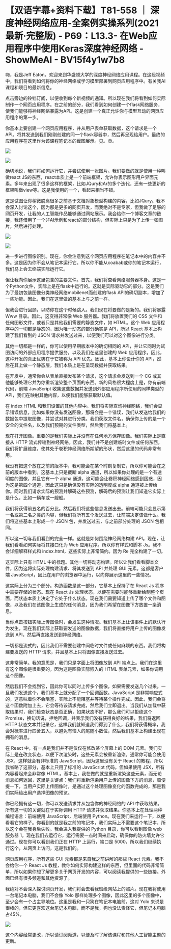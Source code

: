 # 【双语字幕+资料下载】T81-558 ｜ 深度神经网络应用-全案例实操系列(2021最新·完整版) - P69：L13.3- 在Web应用程序中使用Keras深度神经网络 - ShowMeAI - BV15f4y1w7b8

嗨，我是Jeff Eaton。欢迎来到华盛顿大学的深度神经网络应用课程。在这段视频中，我们将看到如何将你的神经网络或学习模型部署到网页应用程序中。有关我AI课程和项目的最新信息。

点击旁边的铃铛订阅，以便收到每个新视频的通知。所以现在我们将看到如何实际制作一个网页应用程序。在之前的部分，我们看到如何创建一个flask网络服务，使我们能够将神经网络暴露为API。这是创建一个真正允许你与模型互动的网页应用程序的第一步。

你基本上要创建一个网页应用程序，并从用户表单获取数据，这个请求是一个API。将其发送到我们刚刚创建的同一个flask容器中，然后再呈现给用户。最终的应用程序在这里作为该课程笔记本的截图展示。见。😊。

![](img/ef8332e81297ad8845f76f619b5acd27_1.png)

![](img/ef8332e81297ad8845f76f619b5acd27_2.png)

确切地说，我们将如何运行它，并尝试使用一张图片。我们要做的就是使用一种叫做react JS的东西，react本质上是一个前端框架，允许你表示图形用户界面元素。多年来出现了很多这样的框架，比如JQury和Ar的多个迭代，还有一些更新的框架叫做view等。这是我使用的一个，看起来相当不错。

这是试图让你稍微脱离很多之前基于文档对象模型构建的内容，比如JQury。我不会深入讨论这个，因为那是更多的网页开发，而我绝对不是专家，但我做了足够的网页开发，让我的人工智能作品能够通过网站展示。我会给你一个博客文章的链接，我还借用了一个非AI示例和react的部分结构，但实际上只是为了上传一张图片，然后进行处理。

![](img/ef8332e81297ad8845f76f619b5acd27_4.png)

![](img/ef8332e81297ad8845f76f619b5acd27_5.png)

进一步进行图像识别。现在，你会注意到这个网页应用程序在笔记本中的内容并不多。这是因为你不会从笔记本运行它。所以你不能从coabab或你的笔记本运行，我们马上会去终端实际运行它。

但让我向你展示这里包含的主要文件。首先，我们将查看网络服务器本身。这是一个Python文件，实际上是在flask中运行的。这就是实际驱动它的部分。这是我们为了最初包装图像分类神经网络mobilenet而创建的flask API的确切副本，增加了一些功能。因此，我们在这里做的基本上与之前一样。

但我会进行回顾，以防你在这个时候跳入。我们现在将要做的是新的。我们将暴露 Www 目录。因此，这变得非常像 Web 服务器。我们将放置我们的 CSS 文件和任何图形文件，或者只是其他我们需要的静态文件，如 HTML。这个 Web 应用程序中的一切都是静态的，因为唯一动态的部分确实是 API，所以 React 基本上构建了我们看到的 JSON 请求并发送过来，以便我们可以对这个图像进行分类。

其他一切都是一样的，你可以使用早期版本中的确切相同的 API，并让它同时为试图访问的外部应用程序提供服务，以及我们在这里创建的 Web 应用程序。因此，这种开发的真正优势在于它被称为 API 优先。因此，基本上你设计你的 API，然后在其上做一个静态层，我们本质上是在呈现数据并获取结果。

在开发中，通常你会从表单直接发布某个请求，这个请求会发送到一个 CG 或其他能够处理它并为你重新渲染整个页面的东西。新的风格很大程度上是，你有前端代码，前端 JavaScript 收集这些数据并发送到外部应用程序所使用的同样类型的 API，我们在映射其他内容，以便我们能够获取默认值。

在 index HTML 和我们设置的其他内容中。我们将实际查询神经网络，我们会显示错误信息，比如如果你没有发送图像，那将会是一个错误，我们从发送给我们的数据包中提取图像，并尝试对其进行分类。我们获取文件名，确保你上传的是一个安全的文件名，以及我们预期的文件类型，然后我们将基本上。

现在打开图像。重要的是我们实际上并没有在任何地方保存图像。我们实际上是直接从 HTTP 流式传输到神经网络。因此，我们并不是创建临时文件或任何东西。我们将扩展维度，使其处于卷积神经网络所期望的形状，然后这里的代码非常有用。

我没有把这个放在之前的版本中，我可能会在某个时刻复制它，所以你可能会在之前的版本中看到。这基本上只是截断 alpha 通道，所以如果你处理的是一个有透明度的图像，并且它有一个 alpha 通道，这可能会让卷积神经网络感到困惑，因为这是第四个通道，因此这只是确保没有实际的透明度或 alpha 通道被上传给你。同时我们请求实际的预测并解码这些预测，解码后的预测让我们知道它实际上是什么，比如一辆车或一艘船。

我们将获得前五名的百分比。然后我们将这些信息发送出去。前端可能只会显示第一名或第二名之类的内容，但我们将所有五个发送过去，让前端决定该做什么。我们将这些基本上形成一个 JSON 包，并发送过去，与之前部分处理的 JSON 包相同。

所以这一切与我们看到的完全一样。这就是如何围绕神经网络构建 API。现在，让我们看看如何实际将其接口化为 Web 应用程序。所以你有样式和脚本 Js。我不会详细解释样式和 index.html，这些实际上非常简约。因为 Re 完全构建了一切。

这实际上只有 HTML 中的标题。其他一切将动态构建。所以让我们看看脚本文件，因为这将实际处理构建请求、将其发送到 API 并处理 GUI 元素。这都是客户端 JavaScript，因此在用户的浏览器中运行，以向你展示这里的一些情况。

这实际上分为三个部分。构造函数是这一部分，它基本上保持了在 React Js 程序中需要存储的状态。现在 React Js 处理状态，以便在需要时能够重新绘制整个页面，而状态本质上决定了它处于什么状态。现在我们需要知道上传了哪个文件和图像，以及我们在该图像上生成的任何消息，因为我们希望在图像下方放置一条消息。

当你点击按钮实际上传图像时，会发生这种情况。我们基本上让该事件上的默认行为发生，现在我们实际上获取要发送的图像数据，我们将直接将用户上传的图像发送到 API，然后再直接发送到神经网络。

一切都是流式的，因此我们不需要创建中间临时文件或任何麻烦的东西。我们将构建要发送的 HTTP 请求，并且基本上只将图像直接发送过去。

这非常简单。我的意思是，我们只是字面上将图像放到 API 端点上。我们在这里有这个图像是很重要的，因为这是图像实际嵌入的 HTML 表单元素，如果你调用这个图像。

然后我们不会找到它，因此你可以同时上传多个图像，如果需要发送几个过来。一旦我们发送这个，我们基本上就分配了一个回调函数。JavaScript 是非常响应式的，这意味着你不会阻塞，实际上不能阻塞并等待某个操作完成。因此，我们会将这个函数附加上去，它会等待该请求完成，然后我们立即退出。当我们从加载中获取结果时，我们检查状态是否正确，如果状态不好，那么我们可以拒绝这个 Promise，换句话说，拒绝回调，并表示我们没有获得良好的结果，我们将返回 HTTP 状态文本并记录它，这样我们就知道我们得到了什么，我们将获得概率，我会对概率进行四舍五入，以避免有恼人的尾随小数位，然后我们基本上构建出现在拥有的消息。

在 React 中，有一点是我们并不是仅仅在修改某个屏幕上的 DOM 元素。我们实际上是在改变状态，以便下次渲染时，这些元素会被重新渲染。通常你可能会使用 JSX，这样就会有非标准的 JavaScript，因为这里没有关于 React 的教程，所以我省略了这部分，基本上只用了标准的 JavaScript 代码，但如果使用 JSX，所有内容看起来会非常像 HTML。基本上，我在做的就是重新渲染这些元素，而无论消息如何返回，这里是关键点：我们将重新渲染用户上传的图像下方的消息，顺便提一下，当用户实际上传图像时，是通过这个处理图像变化的函数完成的，那是我们实际给出用户选择图像的预览。

你已经拥有这一切，你可以发送请求并从包含你的神经网络的 API 中获取结果。所有这一切的关键就在于实际调用 HTTP 请求并获取结果。你基本上在处理两种编程语言：前端使用 JavaScript，后端使用 Python。现在我们来运行一下，以便看看它的样子。你看到的就是我之前的笔记本，我们实际上不需要这个笔记本，所以这个会在我身后失败。我会进入我提供的 Python 目录，你可以看到图像 web 服务器 1。现在我们去运行它，运行需要一点时间来启动，确保你的防火墙允许它通过。现在你可以看到我们正在 HTTP 上运行，端口是 5000，所以我们继续执行这个，从网页上访问，这是我们的。

网页应用程序，所有这些 GUI 元素都是来自我之前讲解的那些 React 元素。我不会给你一个 React Js 教程，教你如何实际构建这样的东西，但里面的代码非常简单，所以如果你想了解更多关于网页开发的内容，可以阅读我提供的一些链接。外面已经有很多频道和其他资源了。

我绝对不会深入探讨网页开发，我们将会去看我班级网站上的照片。现在我将使用一台笔记本电脑，我们不会像 Yolo 那样处理多个图像，因此这里的多个图像中，至少会有一个占主导地位。这里是我和一只狗在笔记本电脑前，这对 Yolo 来说是很棒的，但它更喜欢这台笔记本电脑，而不是我，狗也没法责怪它，但笔记本电脑占45%。

![](img/ef8332e81297ad8845f76f619b5acd27_7.png)

这个内容经常更改，所以请订阅频道，以便及时了解该课程和其他人工智能主题的更新。
